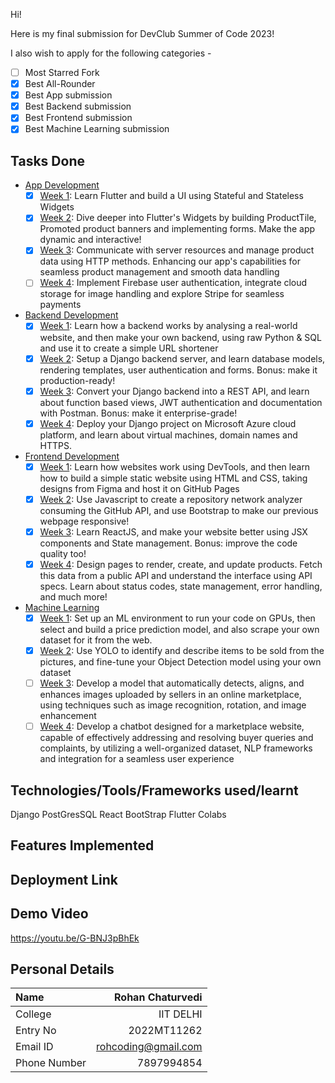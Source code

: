 Hi!

Here is my final submission for DevClub Summer of Code 2023!

I also wish to apply for the following categories - 
<!-- Write [x] in place of [ ] to mark it -->
<!-- Create separate PRs for each category -->
<!-- Make sure the branch matches what you choose here -->

- [ ] Most Starred Fork
- [x] Best All-Rounder
- [x] Best App submission
- [x] Best Backend submission
- [x] Best Frontend submission
- [x] Best Machine Learning submission

## Tasks Done
<!-- Write [x] in place of [ ] to mark it as done -->
<!-- Make sure to write about the **BONUS**, if you attempted that too! -->

- [App Development](app)
  - [x] [Week 1](app/week1): Learn Flutter and build a UI using Stateful and Stateless Widgets
  - [x] [Week 2](app/week2): Dive deeper into Flutter's Widgets by building ProductTile, Promoted product banners and implementing forms. Make the app dynamic and interactive!
  - [x] [Week 3](app/week3): Communicate with server resources and manage product data using HTTP methods. Enhancing our app's capabilities for seamless product management and smooth data handling
  - [ ] [Week 4](app/week4): Implement Firebase user authentication, integrate cloud storage for image handling and explore Stripe for seamless payments
- [Backend Development](backend)
  - [x] [Week 1](backend/week1): Learn how a backend works by analysing a real-world website, and then make your own backend, using raw Python & SQL and use it to create a simple URL shortener
  - [x] [Week 2](backend/week2): Setup a Django backend server, and learn database models, rendering templates, user authentication and forms. Bonus: make it production-ready!
  - [x] [Week 3](backend/week3): Convert your Django backend into a REST API, and learn about function based views, JWT authentication and documentation with Postman. Bonus: make it enterprise-grade!
  - [x] [Week 4](backend/week4): Deploy your Django project on Microsoft Azure cloud platform, and learn about virtual machines, domain names and HTTPS.
- [Frontend Development](frontend)
  - [x] [Week 1](frontend/week1): Learn how websites work using DevTools, and then learn how to build a simple static website using HTML and CSS, taking designs from Figma and host it on GitHub Pages
  - [x] [Week 2](frontend/week2): Use Javascript to create a repository network analyzer consuming the GitHub API, and use Bootstrap to make our previous webpage responsive!
  - [x] [Week 3](frontend/week3): Learn ReactJS, and make your website better using JSX components and State management. Bonus: improve the code quality too!
  - [x] [Week 4](frontend/week4): Design pages to render, create, and update products. Fetch this data from a public API and understand the interface using API specs. Learn about status codes, state management, error handling, and much more! 
- [Machine Learning](machine-learning)
  - [x] [Week 1](machine-learning/week1): Set up an ML environment to run your code on GPUs, then select and build a price prediction model, and also scrape your own dataset for it from the web.
  - [x] [Week 2](machine-learning/week2): Use YOLO to identify and describe items to be sold from the pictures, and fine-tune your Object Detection model using your own dataset
  - [ ] [Week 3](machine-learning/week3): Develop a model that automatically detects, aligns, and enhances images uploaded by sellers in an online marketplace, using techniques such as image recognition, rotation, and image enhancement
  - [ ] [Week 4](machine-learning/week4): Develop a chatbot designed for a marketplace website, capable of effectively addressing and resolving buyer queries and complaints, by utilizing a well-organized dataset, NLP frameworks and integration for a seamless user experience 

## Technologies/Tools/Frameworks used/learnt
<!-- Talk about what all you have learn through this journey, and feel free to also include sources you learnt from -->
Django PostGresSQL
React BootStrap
Flutter
Colabs

## Features Implemented
<!-- Talk about the features you have implemented in these tasks, and how each is useful to the end user -->

## Deployment Link
<!-- For app, build the apk/appbundle and add it in `releases` section of your GitHub Fork -->
<!-- For frontend, give link to the deployed .github.io links -->
<!-- For backend, give link to the deployed server, as well as the link to the documentation -->
<!-- For machine learning, give link to the notebooks, and if you were able to deploy then the link to the demo -->

## Demo Video
<!-- Make a short demo video showing what you've made over the summer -->
<!-- Make a youtube video and share the link here! -->
<!-- You can use any screen recording software or video editor like Kinemaster -->
https://youtu.be/G-BNJ3pBhEk

## Personal Details
| Name         |      Rohan Chaturvedi   |
| :----------- | ------------: |
| College      |   IIT DELHI|
| Entry No     |    2022MT11262   |
| Email ID     |   rohcoding@gmail.com |
| Phone Number |   7897994854 |

<!-- Write your entry number if you are from IITD -->
